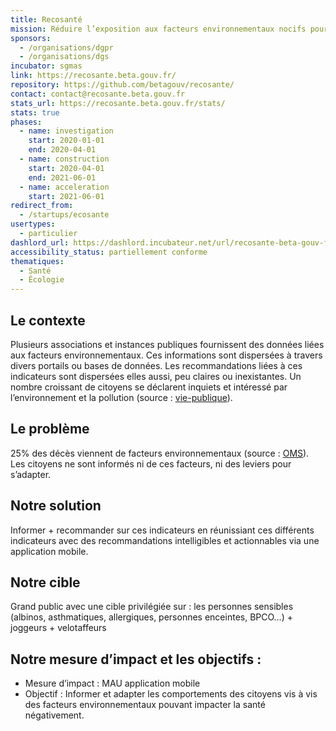 ```yaml
---
title: Recosanté
mission: Réduire l’exposition aux facteurs environnementaux nocifs pour la santé
sponsors:
  - /organisations/dgpr
  - /organisations/dgs
incubator: sgmas
link: https://recosante.beta.gouv.fr/
repository: https://github.com/betagouv/recosante/
contact: contact@recosante.beta.gouv.fr
stats_url: https://recosante.beta.gouv.fr/stats/
stats: true
phases:
  - name: investigation
    start: 2020-01-01
    end: 2020-04-01
  - name: construction
    start: 2020-04-01
    end: 2021-06-01
  - name: acceleration
    start: 2021-06-01
redirect_from:
  - /startups/ecosante
usertypes:
  - particulier
dashlord_url: https://dashlord.incubateur.net/url/recosante-beta-gouv-fr/
accessibility_status: partiellement conforme
thematiques:
  - Santé
  - Écologie
---
```

## Le contexte

Plusieurs associations et instances publiques fournissent des données liées aux facteurs environnementaux. Ces informations sont dispersées à travers divers portails ou bases de données. Les recommandations liées à ces indicateurs sont dispersées elles aussi, peu claires ou inexistantes. Un nombre croissant de citoyens se déclarent inquiets et intéressé par l’environnement et la pollution (source : [vie-publique](https://www.vie-publique.fr/en-bref/290379-lenvironnement-un-sujet-qui-preoccupe-de-plus-en-plus-les-francais)).

## Le problème

25% des décès viennent de facteurs environnementaux (source : [OMS](https://www.who.int/fr/news/item/03-09-2021-who-and-un-partners-compendium-of-500-actions-aims-to-reduce-diseases-from-environmental-factors-and-save-lives)). 
Les citoyens ne sont informés ni de ces facteurs, ni des leviers pour s’adapter.

## Notre solution

Informer + recommander sur ces indicateurs en réunissiant ces différents indicateurs avec des recommandations intelligibles et actionnables via une application mobile.

## Notre cible

Grand public avec une cible privilégiée sur : les personnes sensibles (albinos, asthmatiques, allergiques, personnes enceintes, BPCO…) + joggeurs + velotaffeurs 

## Notre mesure d’impact et les objectifs : 

-	Mesure d’impact : MAU application mobile
-	Objectif : Informer et adapter les comportements des citoyens vis à vis des facteurs environnementaux pouvant impacter la santé négativement.